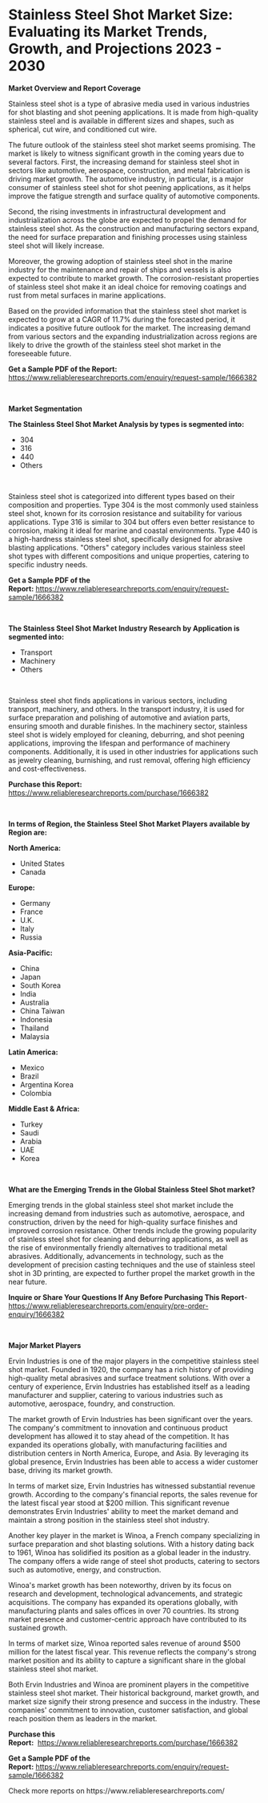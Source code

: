 <p><h1>Stainless Steel Shot Market Size: Evaluating its Market Trends, Growth, and Projections 2023 - 2030</h1></p><p><strong>Market Overview and Report Coverage</strong></p>
<p><p>Stainless steel shot is a type of abrasive media used in various industries for shot blasting and shot peening applications. It is made from high-quality stainless steel and is available in different sizes and shapes, such as spherical, cut wire, and conditioned cut wire.</p><p>The future outlook of the stainless steel shot market seems promising. The market is likely to witness significant growth in the coming years due to several factors. First, the increasing demand for stainless steel shot in sectors like automotive, aerospace, construction, and metal fabrication is driving market growth. The automotive industry, in particular, is a major consumer of stainless steel shot for shot peening applications, as it helps improve the fatigue strength and surface quality of automotive components.</p><p>Second, the rising investments in infrastructural development and industrialization across the globe are expected to propel the demand for stainless steel shot. As the construction and manufacturing sectors expand, the need for surface preparation and finishing processes using stainless steel shot will likely increase.</p><p>Moreover, the growing adoption of stainless steel shot in the marine industry for the maintenance and repair of ships and vessels is also expected to contribute to market growth. The corrosion-resistant properties of stainless steel shot make it an ideal choice for removing coatings and rust from metal surfaces in marine applications.</p><p>Based on the provided information that the stainless steel shot market is expected to grow at a CAGR of 11.7% during the forecasted period, it indicates a positive future outlook for the market. The increasing demand from various sectors and the expanding industrialization across regions are likely to drive the growth of the stainless steel shot market in the foreseeable future.</p></p>
<p><strong>Get a Sample PDF of the Report:</strong> <a href="https://www.reliableresearchreports.com/enquiry/request-sample/1666382">https://www.reliableresearchreports.com/enquiry/request-sample/1666382</a></p>
<p>&nbsp;</p>
<p><strong>Market Segmentation</strong></p>
<p><strong>The Stainless Steel Shot Market Analysis by types is segmented into:</strong></p>
<p><ul><li>304</li><li>316</li><li>440</li><li>Others</li></ul></p>
<p>&nbsp;</p>
<p><p>Stainless steel shot is categorized into different types based on their composition and properties. Type 304 is the most commonly used stainless steel shot, known for its corrosion resistance and suitability for various applications. Type 316 is similar to 304 but offers even better resistance to corrosion, making it ideal for marine and coastal environments. Type 440 is a high-hardness stainless steel shot, specifically designed for abrasive blasting applications. "Others" category includes various stainless steel shot types with different compositions and unique properties, catering to specific industry needs.</p></p>
<p><strong>Get a Sample PDF of the Report:</strong>&nbsp;<a href="https://www.reliableresearchreports.com/enquiry/request-sample/1666382">https://www.reliableresearchreports.com/enquiry/request-sample/1666382</a></p>
<p>&nbsp;</p>
<p><strong>The Stainless Steel Shot Market Industry Research by Application is segmented into:</strong></p>
<p><ul><li>Transport</li><li>Machinery</li><li>Others</li></ul></p>
<p>&nbsp;</p>
<p><p>Stainless steel shot finds applications in various sectors, including transport, machinery, and others. In the transport industry, it is used for surface preparation and polishing of automotive and aviation parts, ensuring smooth and durable finishes. In the machinery sector, stainless steel shot is widely employed for cleaning, deburring, and shot peening applications, improving the lifespan and performance of machinery components. Additionally, it is used in other industries for applications such as jewelry cleaning, burnishing, and rust removal, offering high efficiency and cost-effectiveness.</p></p>
<p><strong>Purchase this Report:</strong>&nbsp; <a href="https://www.reliableresearchreports.com/purchase/1666382">https://www.reliableresearchreports.com/purchase/1666382</a></p>
<p>&nbsp;</p>
<p><strong>In terms of Region, the Stainless Steel Shot Market Players available by Region are:</strong></p>
<p>
    <p> <strong> North America: </strong>
        <ul>
            <li>United States</li>
            <li>Canada</li>
        </ul>
        </p> 
    <p> <strong> Europe: </strong>
        <ul>
            <li>Germany</li>
            <li>France</li>
            <li>U.K.</li>
            <li>Italy</li>
            <li>Russia</li>
        </ul>
        </p> 
    <p> <strong> Asia-Pacific: </strong>
        <ul>
            <li>China</li>
            <li>Japan</li>
            <li>South Korea</li>
            <li>India</li>
            <li>Australia</li>
            <li>China Taiwan</li>
            <li>Indonesia</li>
            <li>Thailand</li>
            <li>Malaysia</li>
        </ul>
        </p> 
    <p> <strong> Latin America: </strong>
        <ul>
            <li>Mexico</li>
            <li>Brazil</li>
            <li>Argentina Korea</li>
            <li>Colombia</li>
        </ul>
        </p> 
    <p> <strong> Middle East & Africa: </strong>
        <ul>
            <li>Turkey</li>
            <li>Saudi</li>
            <li>Arabia</li>
            <li>UAE</li>
            <li>Korea</li>
        </ul>
    </p>
    </p>
<p>&nbsp;</p>
<p><strong>What are the Emerging Trends in the Global Stainless Steel Shot market?</strong></p>
<p><p>Emerging trends in the global stainless steel shot market include the increasing demand from industries such as automotive, aerospace, and construction, driven by the need for high-quality surface finishes and improved corrosion resistance. Other trends include the growing popularity of stainless steel shot for cleaning and deburring applications, as well as the rise of environmentally friendly alternatives to traditional metal abrasives. Additionally, advancements in technology, such as the development of precision casting techniques and the use of stainless steel shot in 3D printing, are expected to further propel the market growth in the near future.</p></p>
<p><strong>Inquire or Share Your Questions If Any Before Purchasing This Report</strong>- <a href="https://www.reliableresearchreports.com/enquiry/pre-order-enquiry/1666382">https://www.reliableresearchreports.com/enquiry/pre-order-enquiry/1666382</a></p>
<p>&nbsp;</p>
<p><strong>Major Market Players</strong></p>
<p><p>Ervin Industries is one of the major players in the competitive stainless steel shot market. Founded in 1920, the company has a rich history of providing high-quality metal abrasives and surface treatment solutions. With over a century of experience, Ervin Industries has established itself as a leading manufacturer and supplier, catering to various industries such as automotive, aerospace, foundry, and construction.</p><p>The market growth of Ervin Industries has been significant over the years. The company's commitment to innovation and continuous product development has allowed it to stay ahead of the competition. It has expanded its operations globally, with manufacturing facilities and distribution centers in North America, Europe, and Asia. By leveraging its global presence, Ervin Industries has been able to access a wider customer base, driving its market growth.</p><p>In terms of market size, Ervin Industries has witnessed substantial revenue growth. According to the company's financial reports, the sales revenue for the latest fiscal year stood at $200 million. This significant revenue demonstrates Ervin Industries' ability to meet the market demand and maintain a strong position in the stainless steel shot industry.</p><p>Another key player in the market is Winoa, a French company specializing in surface preparation and shot blasting solutions. With a history dating back to 1961, Winoa has solidified its position as a global leader in the industry. The company offers a wide range of steel shot products, catering to sectors such as automotive, energy, and construction.</p><p>Winoa's market growth has been noteworthy, driven by its focus on research and development, technological advancements, and strategic acquisitions. The company has expanded its operations globally, with manufacturing plants and sales offices in over 70 countries. Its strong market presence and customer-centric approach have contributed to its sustained growth.</p><p>In terms of market size, Winoa reported sales revenue of around $500 million for the latest fiscal year. This revenue reflects the company's strong market position and its ability to capture a significant share in the global stainless steel shot market.</p><p>Both Ervin Industries and Winoa are prominent players in the competitive stainless steel shot market. Their historical background, market growth, and market size signify their strong presence and success in the industry. These companies' commitment to innovation, customer satisfaction, and global reach position them as leaders in the market.</p></p>
<p><strong>Purchase this Report:</strong>&nbsp;&nbsp;<a href="https://www.reliableresearchreports.com/purchase/1666382">https://www.reliableresearchreports.com/purchase/1666382</a></p>
<p></p>
<p><strong>Get a Sample PDF of the Report:</strong>&nbsp;<a href="https://www.reliableresearchreports.com/enquiry/request-sample/1666382">https://www.reliableresearchreports.com/enquiry/request-sample/1666382</a></p>
<p>Check more reports on https://www.reliableresearchreports.com/</p>